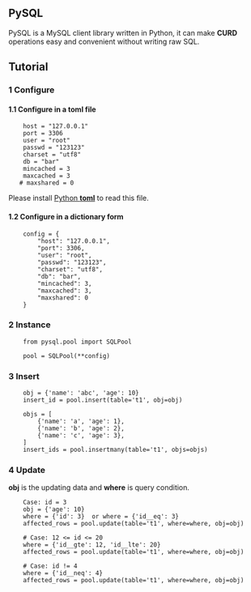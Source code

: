 PySQL
-----
PySQL is a MySQL client library written in Python, it can make 
**CURD** operations easy and convenient without writing raw SQL.

## Tutorial

### 1 Configure

#### 1.1 Configure in a toml file
```
    host = "127.0.0.1"
    port = 3306
    user = "root"
    passwd = "123123"
    charset = "utf8"
    db = "bar"
    mincached = 3
    maxcached = 3
   # maxshared = 0
```
Please install [Python **toml**](https://github.com/uiri/toml) to read this file.

#### 1.2 Configure in a dictionary form

```
    config = {
        "host": "127.0.0.1",
        "port": 3306,
        "user": "root",
        "passwd": "123123",
        "charset": "utf8",
        "db": "bar",
        "mincached": 3,
        "maxcached": 3,
        "maxshared": 0
    }
```

### 2 Instance

```
    from pysql.pool import SQLPool

    pool = SQLPool(**config)
```

### 3 Insert

```
    obj = {'name': 'abc', 'age': 10}
    insert_id = pool.insert(table='t1', obj=obj)
```

```
    objs = [
        {'name': 'a', 'age': 1},
        {'name': 'b', 'age': 2},
        {'name': 'c', 'age': 3},
    ]
    insert_ids = pool.insertmany(table='t1', objs=objs)
```

### 4 Update
**obj** is the updating data and **where** is query condition.

```
    Case: id = 3
    obj = {'age': 10}
    where = {'id': 3}  or where = {'id__eq': 3}
    affected_rows = pool.update(table='t1', where=where, obj=obj)
```

```
    # Case: 12 <= id <= 20
    where = {'id__gte': 12, 'id__lte': 20}
    affected_rows = pool.update(table='t1', where=where, obj=obj)
```
```
    # Case: id != 4
    where = {'id__neq': 4}
    affected_rows = pool.update(table='t1', where=where, obj=obj)
```